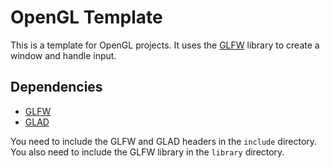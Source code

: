 # OpenGL Template
This is a template for OpenGL projects. It uses the [GLFW](https://www.glfw.org/) library to create a window and handle input.

## Dependencies
- [GLFW](https://www.glfw.org/)
- [GLAD](https://glad.dav1d.de/)

You need to include the GLFW and GLAD headers in the `include` directory. You also need to include the GLFW library in the `library` directory.


